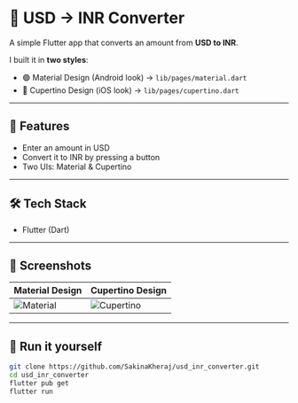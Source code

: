 # 💱 USD → INR Converter  

A simple Flutter app that converts an amount from **USD to INR**.  

I built it in **two styles**:  
- 🟢 Material Design (Android look) → `lib/pages/material.dart`  
- 🔵 Cupertino Design (iOS look) → `lib/pages/cupertino.dart`  

---

## 🚀 Features
- Enter an amount in USD  
- Convert it to INR by pressing a button  
- Two UIs: Material & Cupertino  

---

## 🛠 Tech Stack
- Flutter (Dart)  

---

## 📸 Screenshots
| Material Design | Cupertino Design |
|-----------------|------------------|
| ![Material](assets/images/material.png) | ![Cupertino](assets/images/cupertino.png) |

---

## 🔧 Run it yourself

```bash
git clone https://github.com/SakinaKheraj/usd_inr_converter.git
cd usd_inr_converter
flutter pub get
flutter run
